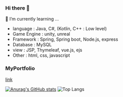 ### Hi there 👋

🌱 I’m currently learning ... 
- language : Java, C#, (Kotlin, C++ : Low level)
- Game Engine : unity, unreal
- Framework : Spring, Spring boot, Node.js, express
- Database : MySQL
- view : JSP, Thymeleaf, vue.js, ejs
- Other : html, css, javascript
<!--
**dev-Rluan/dev-Rluan** is a ✨ _special_ ✨ repository because its `README.md` (this file) appears on your GitHub profile.

Here are some ideas to get you started:

- 🔭 I’m currently working on ...
- 👯 I’m looking to collaborate on ...
- 🤔 I’m looking for help with ...
- 💬 Ask me about ...
- 📫 How to reach me: ...
- 😄 Pronouns: ...
- ⚡ Fun fact: ...
-->

### MyPortfolio
[link](https://www.notion.so/41d2076972654990bd762c6bb9af999e)

[![Anurag's GitHub stats](https://github-readme-stats.vercel.app/api?username=dev-Rluan&theme=synthwave)](https://github.com/anuraghazra/github-readme-stats)
![Top Langs](https://github-readme-stats.vercel.app/api/top-langs/?username=dev-Rluan&layout=compact&theme=synthwave)

